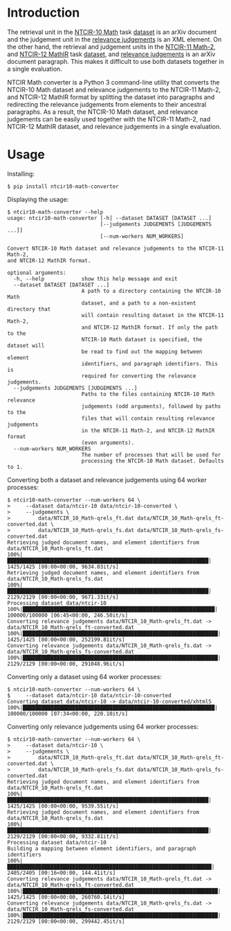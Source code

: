 # Introduction
The retrieval unit in the [NTCIR-10 Math][paper:aizawaetal13-ntcir10] task
[dataset][www:ntcir-10-math-data] is an arXiv document and the judgement unit
in the [relevance judgements][www:ntcir-task-data] is an XML element.
On the other hand, the retrieval and judgement units in the [NTCIR-11
Math-2][paper:aizawaetal14-ntcir11], and [NTCIR-12
MathIR][paper:zanibbi16-ntcir12] task [dataset][www:ntcir-12-mathir-data], and
[relevance judgements][www:ntcir-task-data] is an arXiv document paragraph.
This makes it difficult to use both datasets together in a single evaluation.

NTCIR Math converter is a Python 3 command-line utility that converts the
NTCIR-10 Math dataset and relevance judgements to the NTCIR-11 Math-2, and
NTCIR-12 MathIR format by splitting the dataset into paragraphs and redirecting
the relevance judgements from elements to their ancestral paragraphs. As a
result, the NTCIR-10 Math dataset, and relevance judgements can be easily used
together with the NTCIR-11 Math-2, nad NTCIR-12 MathIR dataset, and relevance
judgements in a single evaluation.

[paper:aizawaetal13-ntcir10]: https://ntcir-math.nii.ac.jp/wp-content/blogs.dir/23/files/2013/10/01-NTCIR10-OV-MATH-AizawaA.pdf (NTCIR-10 Math Pilot Task Overview, Proceedings of the 10th NTCIR Conference, June 18–21, 2013, Tokyo, Japan)
[paper:aizawaetal14-ntcir11]: https://citeseerx.ist.psu.edu/viewdoc/download?doi=10.1.1.686.444&rep=rep1&type=pdf (NTCIR-11 Math-2 Task Overview, Proceedings of the 11th NTCIR Conference, December 9–12, 2014, Tokyo, Japan)
[paper:zanibbi16-ntcir12]: https://research.nii.ac.jp/ntcir/workshop/OnlineProceedings12/pdf/ntcir/OVERVIEW/01-NTCIR12-OV-MathIR-ZanibbiR.pdf (NTCIR-12 MathIR Task Overview, Proceedings of the 12th NTCIR Conference on Evaluation of Information Access Technologies, June 7–10, 2016 Tokyo Japan)

[www:ntcir-task-data]: https://www.nii.ac.jp/dsc/idr/en/ntcir/ntcir-taskdata.html (Downloading NTCIR Test Collections Task Data)
[www:ntcir-10-math-data]: https://ntcir-math.nii.ac.jp/data/ (NTCIR-12 MathIR » Data » NTCIR-10 Math Pilot Task)
[www:ntcir-12-mathir-data]: https://ntcir-math.nii.ac.jp/data/ (NTCIR-12 MathIR » Data » NTCIR-12 MathIR Pilot Task)

# Usage
Installing:

    $ pip install ntcir10-math-converter

Displaying the usage:

    $ ntcir10-math-converter --help
    usage: ntcir10-math-converter [-h] --dataset DATASET [DATASET ...]
                                  [--judgements JUDGEMENTS [JUDGEMENTS ...]]
                                  [--num-workers NUM_WORKERS]

    Convert NTCIR-10 Math dataset and relevance judgements to the NTCIR-11 Math-2,
    and NTCIR-12 MathIR format.

    optional arguments:
      -h, --help            show this help message and exit
      --dataset DATASET [DATASET ...]
                            A path to a directory containing the NTCIR-10 Math
                            dataset, and a path to a non-existent directory that
                            will contain resulting dataset in the NTCIR-11 Math-2,
                            and NTCIR-12 MathIR format. If only the path to the
                            NTCIR-10 Math dataset is specified, the dataset will
                            be read to find out the mapping between element
                            identifiers, and paragraph identifiers. This is
                            required for converting the relevance judgements.
      --judgements JUDGEMENTS [JUDGEMENTS ...]
                            Paths to the files containing NTCIR-10 Math relevance
                            judgements (odd arguments), followed by paths to the
                            files that will contain resulting relevance judgements
                            in the NTCIR-11 Math-2, and NTCIR-12 MathIR format
                            (even arguments).
      --num-workers NUM_WORKERS
                            The number of processes that will be used for
                            processing the NTCIR-10 Math dataset. Defaults to 1.

Converting both a dataset and relevance judgements using 64 worker processes:

    $ ntcir10-math-converter --num-workers 64 \
    >     --dataset data/ntcir-10 data/ntcir-10-converted \
    >     --judgements \
    >         data/NTCIR_10_Math-qrels_ft.dat data/NTCIR_10_Math-qrels_ft-converted.dat \
    >         data/NTCIR_10_Math-qrels_fs.dat data/NTCIR_10_Math-qrels_fs-converted.dat
    Retrieving judged document names, and element identifiers from data/NTCIR_10_Math-qrels_ft.dat
    100%|█████████████████████████████████████████████████████████████████| 1425/1425 [00:00<00:00, 9634.03it/s]
    Retrieving judged document names, and element identifiers from data/NTCIR_10_Math-qrels_fs.dat
    100%|█████████████████████████████████████████████████████████████████| 2129/2129 [00:00<00:00, 9671.33it/s]
    Processing dataset data/ntcir-10
    100%|██████████████████████████████████████████████████████████████| 100000/100000 [06:45<00:00, 246.50it/s]
    Converting relevance judgements data/NTCIR_10_Math-qrels_ft.dat -> data/NTCIR_10_Math-qrels_ft-converted.dat
    100%|███████████████████████████████████████████████████████████████| 1425/1425 [00:00<00:00, 252199.81it/s]
    Converting relevance judgements data/NTCIR_10_Math-qrels_fs.dat -> data/NTCIR_10_Math-qrels_fs-converted.dat
    100%|███████████████████████████████████████████████████████████████| 2129/2129 [00:00<00:00, 291048.96it/s]

Converting only a dataset using 64 worker processes:

    $ ntcir10-math-converter --num-workers 64 \
    $     --dataset data/ntcir-10 data/ntcir-10-converted
    Converting dataset data/ntcir-10 -> data/ntcir-10-converted/xhtml5
    100%|██████████████████████████████████████████████████████████████| 100000/100000 [07:34<00:00, 220.10it/s]

Converting only relevance judgements using 64 worker processes:

    $ ntcir10-math-converter --num-workers 64 \
    >     --dataset data/ntcir-10 \
    >     --judgements \
    >         data/NTCIR_10_Math-qrels_ft.dat data/NTCIR_10_Math-qrels_ft-converted.dat \
    >         data/NTCIR_10_Math-qrels_fs.dat data/NTCIR_10_Math-qrels_fs-converted.dat
    Retrieving judged document names, and element identifiers from data/NTCIR_10_Math-qrels_ft.dat
    100%|█████████████████████████████████████████████████████████████████| 1425/1425 [00:00<00:00, 9539.55it/s]
    Retrieving judged document names, and element identifiers from data/NTCIR_10_Math-qrels_fs.dat
    100%|█████████████████████████████████████████████████████████████████| 2129/2129 [00:00<00:00, 9332.81it/s]
    Processing dataset data/ntcir-10
    Building a mapping between element identifiers, and paragraph identifiers
    100%|██████████████████████████████████████████████████████████████████| 2405/2405 [00:16<00:00, 144.41it/s]
    Converting relevance judgements data/NTCIR_10_Math-qrels_ft.dat -> data/NTCIR_10_Math-qrels_ft-converted.dat
    100%|███████████████████████████████████████████████████████████████| 1425/1425 [00:00<00:00, 260760.14it/s]
    Converting relevance judgements data/NTCIR_10_Math-qrels_fs.dat -> data/NTCIR_10_Math-qrels_fs-converted.dat
    100%|███████████████████████████████████████████████████████████████| 2129/2129 [00:00<00:00, 299442.45it/s]
